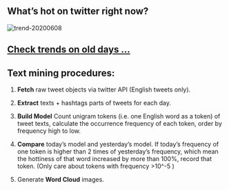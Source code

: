## What’s hot on twitter right now?

![trend-20200608][wordcloud]

[wordcloud]: https://raw.githubusercontent.com/xdqc/tweet-trend-everyday/master/word-cloud/trend-20200608.png?token=AF5V4P7ADR6KQBZ4CEDTNIK6AXRMU "trend-20200608"

## [Check trends on old days ...](https://github.com/xdqc/tweet-trend-everyday/tree/master/word-cloud)

## Text mining procedures:

1. **Fetch** raw tweet objects via twitter API (English tweets only).

2. **Extract** texts + hashtags parts of tweets for each day.

3. **Build Model** Count unigram tokens (i.e. one English word as a token) of tweet texts, calculate the occurrence frequency of each token, order by frequency high to low.

4. **Compare** today’s model and yesterday’s model. If today’s frequency of one token is higher than 2 times of yesterday’s frequency, which mean the hottiness of that word increased by more than 100%, record that token. (Only care about tokens with frequency >10^-5 )

5. Generate **Word Cloud** images.
